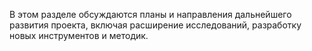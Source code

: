 В этом разделе обсуждаются планы и направления дальнейшего развития проекта, включая расширение исследований, разработку новых инструментов и методик.